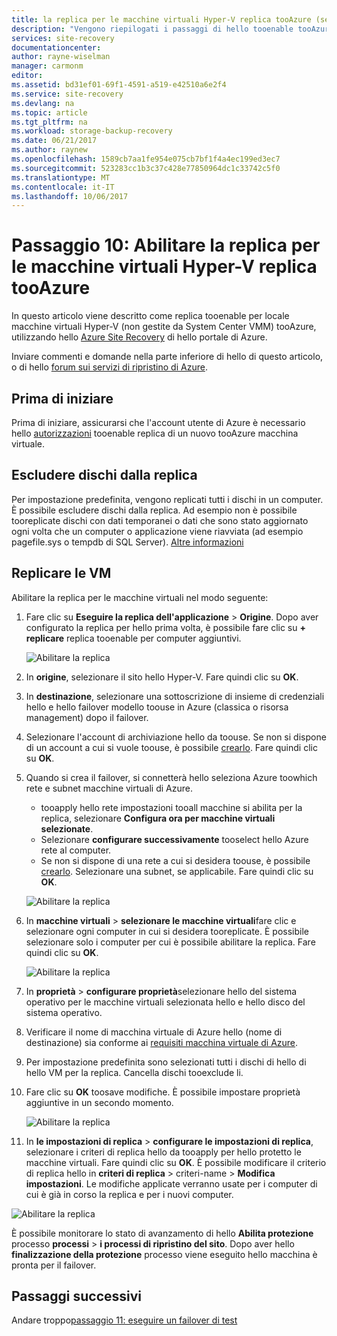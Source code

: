 ```yaml
---
title: la replica per le macchine virtuali Hyper-V replica tooAzure (senza System Center VMM) con Azure Site Recovery aaaEnable | Documenti Microsoft
description: "Vengono riepilogati i passaggi di hello tooenable tooAzure di replica è necessario per le macchine virtuali Hyper-V tramite il servizio di Azure Site Recovery hello"
services: site-recovery
documentationcenter: 
author: rayne-wiselman
manager: carmonm
editor: 
ms.assetid: bd31ef01-69f1-4591-a519-e42510a6e2f4
ms.service: site-recovery
ms.devlang: na
ms.topic: article
ms.tgt_pltfrm: na
ms.workload: storage-backup-recovery
ms.date: 06/21/2017
ms.author: raynew
ms.openlocfilehash: 1589cb7aa1fe954e075cb7bf1f4a4ec199ed3ec7
ms.sourcegitcommit: 523283cc1b3c37c428e77850964dc1c33742c5f0
ms.translationtype: MT
ms.contentlocale: it-IT
ms.lasthandoff: 10/06/2017
---
```

# <a name="step-10-enable-replication-for-hyper-v-vms-replicating-tooazure"></a>Passaggio 10: Abilitare la replica per le macchine virtuali Hyper-V replica tooAzure


In questo articolo viene descritto come replica tooenable per locale macchine virtuali Hyper-V (non gestite da System Center VMM) tooAzure, utilizzando hello [Azure Site Recovery](site-recovery-overview.md) di hello portale di Azure.

Inviare commenti e domande nella parte inferiore di hello di questo articolo, o di hello [forum sui servizi di ripristino di Azure](https://social.msdn.microsoft.com/forums/azure/home?forum=hypervrecovmgr).




## <a name="before-you-start"></a>Prima di iniziare

Prima di iniziare, assicurarsi che l'account utente di Azure è necessario hello [autorizzazioni](site-recovery-role-based-linked-access-control.md#permissions-required-to-enable-replication-for-new-virtual-machines) tooenable replica di un nuovo tooAzure macchina virtuale.

## <a name="exclude-disks-from-replication"></a>Escludere dischi dalla replica

Per impostazione predefinita, vengono replicati tutti i dischi in un computer. È possibile escludere dischi dalla replica. Ad esempio non è possibile tooreplicate dischi con dati temporanei o dati che sono stato aggiornato ogni volta che un computer o applicazione viene riavviata (ad esempio pagefile.sys o tempdb di SQL Server). [Altre informazioni](site-recovery-exclude-disk.md)


## <a name="replicate-vms"></a>Replicare le VM

Abilitare la replica per le macchine virtuali nel modo seguente:          

1. Fare clic su **Eseguire la replica dell'applicazione** > **Origine**. Dopo aver configurato la replica per hello prima volta, è possibile fare clic su **+ replicare** replica tooenable per computer aggiuntivi.

    ![Abilitare la replica](./media/hyper-v-site-walkthrough-enable-replication/enable-replication.png)
2. In **origine**, selezionare il sito hello Hyper-V. Fare quindi clic su **OK**.
3. In **destinazione**, selezionare una sottoscrizione di insieme di credenziali hello e hello failover modello toouse in Azure (classica o risorsa management) dopo il failover.
4. Selezionare l'account di archiviazione hello da toouse. Se non si dispone di un account a cui si vuole toouse, è possibile [crearlo](#set-up-an-azure-storage-account). Fare quindi clic su **OK**.
5. Quando si crea il failover, si connetterà hello seleziona Azure toowhich rete e subnet macchine virtuali di Azure.

    - tooapply hello rete impostazioni tooall macchine si abilita per la replica, selezionare **Configura ora per macchine virtuali selezionate**.
    - Selezionare **configurare successivamente** tooselect hello Azure rete al computer.
    - Se non si dispone di una rete a cui si desidera toouse, è possibile [crearlo](#set-up-an-azure-network). Selezionare una subnet, se applicabile. Fare quindi clic su **OK**.

   ![Abilitare la replica](./media/hyper-v-site-walkthrough-enable-replication/enable-replication11.png)

6. In **macchine virtuali** > **selezionare le macchine virtuali**fare clic e selezionare ogni computer in cui si desidera tooreplicate. È possibile selezionare solo i computer per cui è possibile abilitare la replica. Fare quindi clic su **OK**.

    ![Abilitare la replica](./media/hyper-v-site-walkthrough-enable-replication/enable-replication5-for-exclude-disk.png)

7. In **proprietà** > **configurare proprietà**selezionare hello del sistema operativo per le macchine virtuali selezionata hello e hello disco del sistema operativo.
8. Verificare il nome di macchina virtuale di Azure hello (nome di destinazione) sia conforme ai [requisiti macchina virtuale di Azure](site-recovery-support-matrix-to-azure.md#failed-over-azure-vm-requirements).
9. Per impostazione predefinita sono selezionati tutti i dischi di hello di hello VM per la replica. Cancella dischi tooexclude li.
10. Fare clic su **OK** toosave modifiche. È possibile impostare proprietà aggiuntive in un secondo momento.

    ![Abilitare la replica](./media/hyper-v-site-walkthrough-enable-replication/enable-replication6-with-exclude-disk.png)

11. In **le impostazioni di replica** > **configurare le impostazioni di replica**, selezionare i criteri di replica hello da tooapply per hello protetto le macchine virtuali. Fare quindi clic su **OK**. È possibile modificare il criterio di replica hello in **criteri di replica** > criteri-name > **Modifica impostazioni**. Le modifiche applicate verranno usate per i computer di cui è già in corso la replica e per i nuovi computer.


   ![Abilitare la replica](./media/hyper-v-site-walkthrough-enable-replication/enable-replication7.png)

È possibile monitorare lo stato di avanzamento di hello **Abilita protezione** processo **processi** > **i processi di ripristino del sito**. Dopo aver hello **finalizzazione della protezione** processo viene eseguito hello macchina è pronta per il failover.


## <a name="next-steps"></a>Passaggi successivi


Andare troppo[passaggio 11: eseguire un failover di test](hyper-v-site-walkthrough-test-failover.md)

